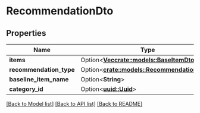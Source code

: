 # RecommendationDto

## Properties

Name | Type | Description | Notes
------------ | ------------- | ------------- | -------------
**items** | Option<[**Vec<crate::models::BaseItemDto>**](BaseItemDto.md)> |  | [optional]
**recommendation_type** | Option<[**crate::models::RecommendationType**](RecommendationType.md)> |  | [optional]
**baseline_item_name** | Option<**String**> |  | [optional]
**category_id** | Option<[**uuid::Uuid**](uuid::Uuid.md)> |  | [optional]

[[Back to Model list]](../README.md#documentation-for-models) [[Back to API list]](../README.md#documentation-for-api-endpoints) [[Back to README]](../README.md)


